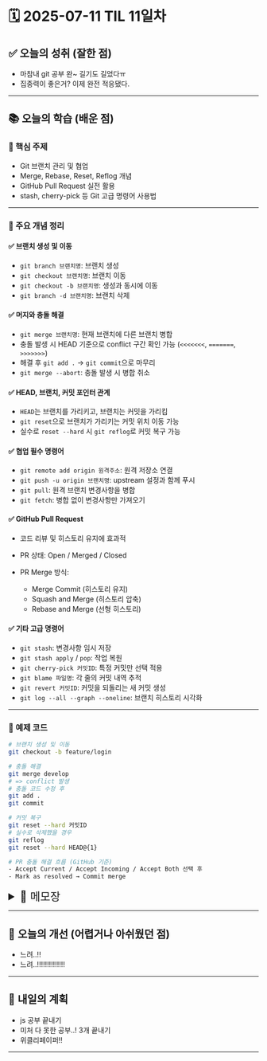 # 🗓️ 2025-07-11 TIL 11일차

## ✅ 오늘의 성취 (잘한 점)

- 마참내 git 공부 완~ 길기도 길었다ㅠ
- 집중력이 좋은거? 이제 완전 적응됐다.

---

## 📚 오늘의 학습 (배운 점)

### 🔹 핵심 주제

- Git 브랜치 관리 및 협업
- Merge, Rebase, Reset, Reflog 개념
- GitHub Pull Request 실전 활용
- stash, cherry-pick 등 Git 고급 명령어 사용법

---

### 🔹 주요 개념 정리

#### ✅ 브랜치 생성 및 이동

- `git branch 브랜치명`: 브랜치 생성
- `git checkout 브랜치명`: 브랜치 이동
- `git checkout -b 브랜치명`: 생성과 동시에 이동
- `git branch -d 브랜치명`: 브랜치 삭제

#### ✅ 머지와 충돌 해결

- `git merge 브랜치명`: 현재 브랜치에 다른 브랜치 병합
- 충돌 발생 시 HEAD 기준으로 conflict 구간 확인 가능 (`<<<<<<<`, `=======`, `>>>>>>>`)
- 해결 후 `git add .` → `git commit`으로 마무리
- `git merge --abort`: 충돌 발생 시 병합 취소

#### ✅ HEAD, 브랜치, 커밋 포인터 관계

- `HEAD`는 브랜치를 가리키고, 브랜치는 커밋을 가리킴
- `git reset`으로 브랜치가 가리키는 커밋 위치 이동 가능
- 실수로 `reset --hard` 시 `git reflog`로 커밋 복구 가능

#### ✅ 협업 필수 명령어

- `git remote add origin 원격주소`: 원격 저장소 연결
- `git push -u origin 브랜치명`: upstream 설정과 함께 푸시
- `git pull`: 원격 브랜치 변경사항을 병합
- `git fetch`: 병합 없이 변경사항만 가져오기

#### ✅ GitHub Pull Request

- 코드 리뷰 및 히스토리 유지에 효과적
- PR 상태: Open / Merged / Closed
- PR Merge 방식:

  - Merge Commit (히스토리 유지)
  - Squash and Merge (히스토리 압축)
  - Rebase and Merge (선형 히스토리)

#### ✅ 기타 고급 명령어

- `git stash`: 변경사항 임시 저장
- `git stash apply` / `pop`: 작업 복원
- `git cherry-pick 커밋ID`: 특정 커밋만 선택 적용
- `git blame 파일명`: 각 줄의 커밋 내역 추적
- `git revert 커밋ID`: 커밋을 되돌리는 새 커밋 생성
- `git log --all --graph --oneline`: 브랜치 히스토리 시각화

---

### 🔹 예제 코드

```bash
# 브랜치 생성 및 이동
git checkout -b feature/login

# 충돌 해결
git merge develop
# => conflict 발생
# 충돌 코드 수정 후
git add .
git commit

# 커밋 복구
git reset --hard 커밋ID
# 실수로 삭제했을 경우
git reflog
git reset --hard HEAD@{1}

# PR 충돌 해결 흐름 (GitHub 기준)
- Accept Current / Accept Incoming / Accept Both 선택 후
- Mark as resolved → Commit merge
```

<details>
<summary style="font-size: 22px;">📓 메모장</summary>

## 📘 Git 브랜치 사용하기

### 🔸 브랜치 관련 명령어

- `git branch 브랜치명` : 브랜치 생성
- `git checkout 브랜치명` : 브랜치 이동
- `git branch -d 브랜치명` : 브랜치 삭제
- `git checkout -b 브랜치명` : 브랜치 생성 및 이동

### 🔸 다른 브랜치의 내용 가져오기

- `git merge 원하는브랜치` : 현재 브랜치에 다른 브랜치 내용 병합

### 🔸 Merge 충돌(Conflict)

- `<<<<<< HEAD` : 현재 브랜치에서 수정한 부분
- `=======`
- `>>>>>> 브랜치명` : 병합하려는 브랜치에서 수정한 부분

### 🔸 Merge Commit

- 충돌을 해결하고 커밋하면 다음과 같은 커밋 메시지 발생:
  `Merge branch '브랜치명' into '현재 브랜치명'`
  ⇒ 두 브랜치의 변경사항이 모두 반영됨.

- `git merge --abort` : 현재 브랜치를 충돌 직전 상태로 롤백 (로그에는 충돌 기록이 남지 않지만, `reflog`에는 남을 수 있음)

- `git status`로 충돌 발생 파일 확인 가능 (`both modified: 파일명` 형태로 표시)

#### Conflict 해결 순서

1. 충돌 해결 후 `modified` 상태가 됨 (자동으로 `staged` 상태는 아님)
2. `git add .` 으로 Staging Area에 올리기
3. `git commit`

---

## 📘 Git 원격 저장소 연결 및 푸시

- `git remote add origin 원격레포주소`
  ⇒ 해당 주소를 origin이라는 이름으로 등록

- `git push -u origin master`
  ⇒ master 브랜치를 origin 원격 레포에 푸시
  ⇒ 만약 master 브랜치가 없다면 새로 생성 후 푸시
  ⇒ `-u` 옵션은 현재 로컬 브랜치와 원격 브랜치를 연결 (upstream 설정)
  ⇒ 이후 `git push`만 해도 자동으로 연결된 브랜치에 푸시됨

- 안 하면 이후 계속 `git push origin master:master` 형태로 명시 필요

---

## 📘 Git 브랜치와 HEAD

- `(브랜치명)` : 로컬 레포지토리의 브랜치

- `(원격레포명/브랜치명)` : 원격 레포지토리의 브랜치

- `git pull` : 로컬 레포 상태를 원격 레포 상태로 맞춤 (HEAD 이동)

- `git push` : 원격 레포 상태를 로컬 레포 상태로 맞춤 (HEAD 이동)

- `git push -u` 또는 `브랜치명:원격브랜치명` 설정 안 하면 푸시 시 에러 발생
  ⇒ `--set-upstream` 옵션으로 해결

### HEAD와 브랜치 관계

- HEAD는 커밋이 아닌 브랜치를 가리키는 포인터
- 브랜치는 해당 브랜치의 최신 커밋을 가리킴
- 예: `HEAD → master → 최신 커밋`
- 다른 브랜치로 `checkout`하면 `HEAD`가 해당 브랜치를 가리키게 되고, 워킹 디렉토리도 최신 커밋 상태로 변경됨

---

## 📘 Git Reset과 Reflog

- `git reset` : 브랜치가 가리키던 커밋을 변경
  ⇒ `HEAD`는 항상 브랜치를 참조

- 옵션에 따라 `Staging Area`와 `Working Directory`도 함께 변경

### Q. `git reset`이 있는데 왜 `git reflog`가 필요할까?

1. 실수로 `git reset --hard` 하면 최신 커밋이 `dangling` 상태가 되어 브랜치 히스토리에서 사라짐
2. 이때 `git reflog`는 `HEAD` 기준 로그를 보여주므로 잃어버린 커밋 확인 가능

---

## 📘 Git Checkout

- `git checkout 커밋아이디` : `HEAD`가 해당 커밋을 직접 참조 (detached HEAD 상태)

  - 사용 예:

    - 특정 커밋에서 새 브랜치 만들기
    - 브랜치를 이전 커밋으로 reset하면 기존 커밋이 `dangling` 상태가 되기 때문에

- `git checkout master` :

  - `master` 브랜치로 이동
  - `HEAD`가 `master` 브랜치를 참조하게 됨
  - 워킹 디렉토리도 해당 커밋 상태로 변경됨

---

## 📘 Fast-Forward Merge vs 3-Way Merge

### Fast-Forward Merge

- 같은 브랜치 라인에서 이전 커밋에 있는 포인터를 최신 커밋 포인터로 병합
- 단순히 포인터만 이동
- 새로운 머지 커밋이 생성되지 않음

### 3-Way Merge

- 공통 조상 커밋 기준으로 병합
- 병합 시 새로운 Merge Commit 생성
- 커밋 충돌 발생 시 `both modified` 등으로 표시됨

---

## 📘 Git 협업 관련

### git pull 커맨드 동작 과정

1. 원격 레포의 브랜치 변경사항이 로컬의 원격 추적 브랜치(`origin/브랜치명`)에 적용됨 (`git fetch`)
2. 이후 로컬 브랜치와 병합 (`git merge`)
3. 같은 파일에서 충돌 발생 가능

### Merge Commit이란?

- 병합 시 새 커밋 생성 → 해당 커밋은 병합된 브랜치들이 공통으로 가리키는 포인터가 됨
- 이 커밋은 로컬과 원격 모두 동일한 커밋 해시값을 가지므로 **같은 커밋 객체로 간주**
  ⇒ “도서관과 집에 있는 같은 책”

---

## 📘 Git 명령어 정리

- `git fetch` : 원격 브랜치 가져오기 (병합 X)
- `git diff 브랜치명 원격추적브랜치명` : 변경사항 비교
- `git blame 파일명` : 해당 파일 각 줄의 커밋 정보 확인
- `git show 커밋아이디` : 커밋 상세 내용 확인
- `git revert 커밋아이디` : 커밋 되돌리기 (새 커밋 생성)

### revert 사용 이유

- 이미 push한 커밋은 `reset`으로 되돌릴 수 없음 (push 거부됨)

- `revert`로는 이전 상태로 되돌리는 **새 커밋**을 만들기 때문에 문제 없음

- `git revert 커밋아이디1..커밋아이디3` : 2번과 3번 커밋만 되돌림

---

## 📘 Git Reflog & Log 시각화

- `git reflog` : HEAD가 참조했던 커밋 이력 확인 가능
- `git log --pretty=oneline --all` : 브랜치별 전체 커밋 이력 확인
- `git log --pretty=oneline --all --graph` : 커밋 간 관계를 그래프로 시각화

---

## 📘 Git Rebase

- `git rebase 브랜치명` : 브랜치의 커밋들을 기준 브랜치의 최신 커밋 뒤에 복사하여 재적용 (커밋 해시 변경됨)

- `git rebase --continue` : 충돌 해결 후 이어서 rebase 실행

### Merge vs Rebase

| 항목          | Merge                         | Rebase                          |
| ------------- | ----------------------------- | ------------------------------- |
| 커밋 히스토리 | 브랜치 분기점, 병합 커밋 포함 | 한 줄로 깔끔                    |
| 협업          | 병합 정보 명확                | 충돌 위험, 히스토리 재작성 주의 |
| 커밋 해시     | 유지됨                        | 변경됨                          |

---

## 📘 Git Stash

- 현재 워킹 디렉토리 상태를 임시 저장
- `git stash` : 커밋 없이 현재 작업 저장
- `git stash apply` : 임시 저장된 작업 적용
- `git stash drop` : 스택에서 삭제
- `git stash pop` : 스택에서 적용 + 삭제

---

## 📘 Git Cherry-Pick

- `git cherry-pick 커밋아이디` : 특정 커밋 내용만 현재 브랜치에 적용 (자동 커밋)

---

## 📘 Git Reset 옵션

- `git reset --soft` : Staging Area 상태 유지
- `git reset --mixed` : Staging 해제 (Unstaged)

---

## 📘 .gitignore

- Git으로 추적하지 않을 파일/디렉토리 지정

---

## 📘 GitHub 협업

### Organization 활용

- 프로젝트, 팀, 이슈, PR 관리 가능

### PR(Pull Request)

- 개인 프로젝트에서도 사용 가능
- 커밋 및 변경 사항의 문서화 효과

#### PR 상태

- Open: 검토 전
- Merged: 병합 완료
- Closed: 취소/거부

#### PR 병합 방법

- Create merge commit
- Squash and merge
- Rebase and merge

#### Fork 기반 PR

- 외부 기여자도 가능 (권한 제한)
- Fork → Push → PR 가능

#### PR Conflict 해결

- GitHub 웹에서 `Resolve Conflict`
- Accept Current / Incoming / Both
- Mark as resolved → Commit merge

#### 주의

- 충돌 해결은 병합 대상 브랜치에서 진행됨 (PR 생성 브랜치 기준)

---

## 📘 GitHub PR 설정

- 머지 방식 제한
- 브랜치 보호 설정
- PR 승인 수 요구
- Linear History 유지

---

## 📘 기타

- 커밋 메시지 입력 창: `git commit`만 입력하면 텍스트 에디터 실행
- `git push`와 `git pull`은 브랜치 단위로 작동
- `git push --all` 옵션으로 전체 브랜치 푸시 가능

</details>

---

## 🧠 오늘의 개선 (어렵거나 아쉬웠던 점)

- 느려..!!
- 느려..!!!!!!!!!!!!!!

---

## 🚀 내일의 계획

- js 공부 끝내기
- 미처 다 못한 공부..! 3개 끝내기
- 위클리페이퍼!!

---
